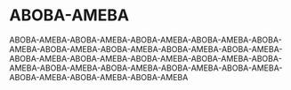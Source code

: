 # ABOBA-AMEBA
ABOBA-AMEBA-ABOBA-AMEBA-ABOBA-AMEBA-ABOBA-AMEBA-ABOBA-AMEBA-ABOBA-AMEBA-ABOBA-AMEBA-ABOBA-AMEBA-ABOBA-AMEBA-ABOBA-AMEBA-ABOBA-AMEBA-ABOBA-AMEBA-ABOBA-AMEBA-ABOBA-AMEBA-ABOBA-AMEBA-ABOBA-AMEBA-ABOBA-AMEBA-ABOBA-AMEBA-ABOBA-AMEBA-ABOBA-AMEBA-ABOBA-AMEBA
